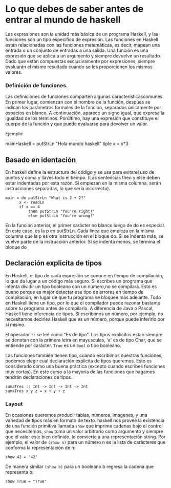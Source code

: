 # Lo que debes de saber antes de entrar al mundo de haskell


Las expresiones son la unidad más básica de un programa Haskell, y las funciones son un tipo específico de expresión. Las funciones en Haskell están relacionadas con las funciones matemáticas, es decir, mapean una entrada o un conjunto de entradas a una salida. Una función es una expresión que se aplica a un argumento y siempre devuelve un resultado. Dado que están compuestas exclusivamente por expresiones, siempre
 evaluarán el mismo resultado cuando se les proporcionen los mismos valores.




### Definición de funciones.

Las definiciones de funciones comparten algunas característicascomunes. En primer lugar, comienzan con el nombre de la función, despúes se indican los parámetros formales de la función, separados únicamente por espacios en blanco. A continuación, aparece un signo igual, que expresa la igualdad de los términos. Porúltimo, hay una expresión que constituye el cuerpo de la función y que puede evaluarse para devolver un valor.

Ejemplo:

mainHaskell = putStrLn "Hola mundo haskell"
tiple x = x*3




## Basado en identación

En haskell define la estructura del código y se usa para evitarel uso de puntos y coma y llaves todo el tiempo. (Las sentencias then y else deben estar indentadas por esta razón. Si empiezan en la misma columna, serán instrucciones separadas, lo que sería incorrecto). 


	main = do putStrLn "What is 2 + 2?"
          x <- readLn
          if x == 4
              then putStrLn "You're right!"
              else putStrLn "You're wrong!"



En la función anterior, el primer carácter no blanco luego de do es especial. En este caso, es la p en putStrLn. Cada linea que empieza en la misma columna que la p es otra instrucción en el bloque do. Si se indenta más, se vuelve parte de la instrucción anterior. Si se indenta menos, se termina el bloque do

## Declaración explicita de tipos
En Haskell, el tipo de cada expresión se conoce en tiempo de compilación, lo que da lugar a un código más seguro. Si escribes un programa que intenta dividir un tipo booleano con un número,no se compilará. Esto es bueno porque es mejor detectar ese tipo de errores en tiempo de compilación, en lugar de que tu programa se bloquee más adelante. Todo en Haskell tiene un tipo, por lo que el compilador puede razonar bastante sobre tu programa antes de compilarlo.
A diferencia de Java o Pascal, Haskell tiene inferencia de tipos. Si escribimos un número, por ejemplo, no necesitamos decirlea Haskell que es un número, porque puede inferirlo por sí mismo. 

El operador `::` se leé como "Es de tipo". Los tipos explicitos estan siempre se denotan con la primera letra en mayusculas, 'a' es de tipo Char, que se entiende por carácter. `True` es un `Bool` o tipo booleano.

Las funciones también tienen tipo, cuando escribimos nuestras funciones, podemos elegir cual declaración explicita de tipos queremos. Esto es considerado como una buena práctica (excepto cuando escribes funciones muy cortas). En este curso a la mayoria de las funciones que hagamos tendrán declaraciones de tipos.

	sumaTres :: Int -> Int -> Int -> Int
	sumaTres x y z = x + y + z

### Layout

En ocasiones queremos producir tablas, números, imagenes, y una variedad de tipos más en formato de texto. haskell nos proveé la existencia de una función primitiva llamada `show` que imprime cadenas bajo el control que necesitemos, `show` toma un valor arbitrario como argumento y siempre que el valor este bien definido, lo convierte a una representación string. Por ejemplo, el valor de `(show n)` para un número n es la lista de carácteres que conforma la representación de n:

`show 42 = "42"`

De manera similar `(show b)` para un booleano b regresa la cadena que representa b:

`show True = "True"`
